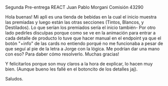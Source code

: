 Segunda Pre-entrega REACT
Juan Pablo Morgani Comisión 43290

Hola buenas! Mi apli es una tienda de bebidas en la cual el inicio muestra las premiadas y luego están
las otras secciones (Tintos, Blancos, y Destilados). Lo que serían los premiados sería el inicio también- Por otro lado pedirles disculpas porque como se ve en la animación para entrar a cada detalle de producto lo tuve que hacer manual en el endpoint ya que el botón "+info" de las cards no entiendo porqué no me funcionaba a pesar de que seguí al pie de la letra a Jorge con la lógica. Me podrían dar una mano con eso? Para daber cómo resolverlo.
Muchas gracias!

Y felicitarlos porque son muy claros a la hora de explicar, lo hacen muy bien. (Aunque bueno les fallé en el botoncito de los detalles jaj).

Saludos.
